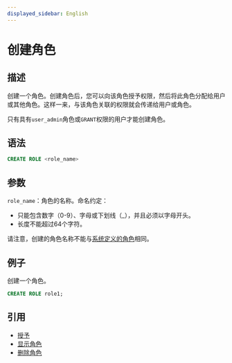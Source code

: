 ```yaml
---
displayed_sidebar: English
---
```


# 创建角色

## 描述

创建一个角色。创建角色后，您可以向该角色授予权限，然后将此角色分配给用户或其他角色。这样一来，与该角色关联的权限就会传递给用户或角色。

只有具有`user_admin`角色或`GRANT`权限的用户才能创建角色。

## 语法

```sql
CREATE ROLE <role_name>
```

## 参数

`role_name`：角色的名称。命名约定：

- 只能包含数字（0-9）、字母或下划线（_），并且必须以字母开头。
- 长度不能超过64个字符。

请注意，创建的角色名称不能与[系统定义的角色](../../../administration/privilege_overview.md#system-defined-roles)相同。

## 例子

创建一个角色。

```sql
CREATE ROLE role1;
```

## 引用

- [授予](GRANT.md)
- [显示角色](SHOW_ROLES.md)
- [删除角色](DROP_ROLE.md)
